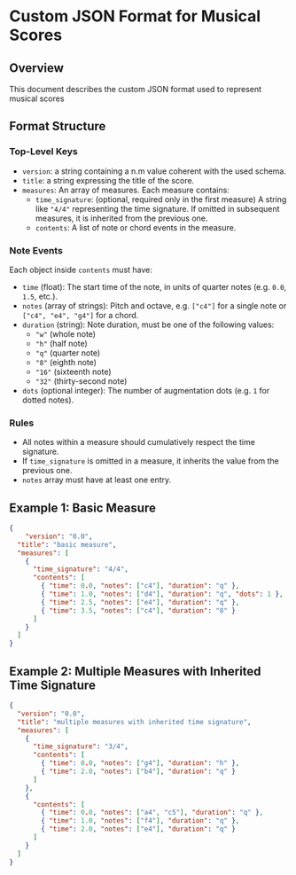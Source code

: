 # Custom JSON Format for Musical Scores

## Overview

This document describes the custom JSON format used to represent musical scores

## Format Structure

### Top-Level Keys

- `version`: a string containing a n.m value coherent with the used schema.
- `title`: a string expressing the title of the score.
- `measures`: An array of measures. Each measure contains:
  - `time_signature`: (optional, required only in the first measure) A string like `"4/4"` representing the time signature. If omitted in subsequent measures, it is inherited from the previous one.
  - `contents`: A list of note or chord events in the measure.

### Note Events

Each object inside `contents` must have:

- `time` (float): The start time of the note, in units of quarter notes (e.g. `0.0`, `1.5`, etc.).
- `notes` (array of strings): Pitch and octave, e.g. `["c4"]` for a single note or `["c4", "e4", "g4"]` for a chord.
- `duration` (string): Note duration, must be one of the following values:
  - `"w"` (whole note)
  - `"h"` (half note)
  - `"q"` (quarter note)
  - `"8"` (eighth note)
  - `"16"` (sixteenth note)
  - `"32"` (thirty-second note)
- `dots` (optional integer): The number of augmentation dots (e.g. `1` for dotted notes).

### Rules

- All notes within a measure should cumulatively respect the time signature.
- If `time_signature` is omitted in a measure, it inherits the value from the previous one.
- `notes` array must have at least one entry.

## Example 1: Basic Measure

```json
{
	"version": "0.0",
  "title": "basic measure",
  "measures": [
    {
      "time_signature": "4/4",
      "contents": [
        { "time": 0.0, "notes": ["c4"], "duration": "q" },
        { "time": 1.0, "notes": ["d4"], "duration": "q", "dots": 1 },
        { "time": 2.5, "notes": ["e4"], "duration": "q" },
        { "time": 3.5, "notes": ["c4"], "duration": "8" }
      ]
    }
  ]
}
```

## Example 2: Multiple Measures with Inherited Time Signature

```json
{
  "version": "0.0",
  "title": "multiple measures with inherited time signature",
  "measures": [
    {
      "time_signature": "3/4",
      "contents": [
        { "time": 0.0, "notes": ["g4"], "duration": "h" },
        { "time": 2.0, "notes": ["b4"], "duration": "q" }
      ]
    },
    {
      "contents": [
        { "time": 0.0, "notes": ["a4", "c5"], "duration": "q" },
        { "time": 1.0, "notes": ["f4"], "duration": "q" },
        { "time": 2.0, "notes": ["e4"], "duration": "q" }
      ]
    }
  ]
}
```